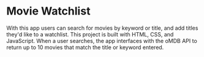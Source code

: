 # Movie Watchlist

With this app users can search for movies by keyword or title, and add titles they'd like to a watchlist. This project is built with HTML, CSS, and JavaScript. When a user searches, the app interfaces with the oMDB API to return up to 10 movies that match the title or keyword entered.